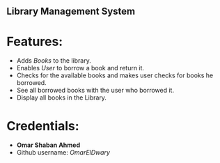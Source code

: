 ## Library Management System

# Features:
- Adds *Books* to the library.
- Enables *User* to borrow a book and return it.
- Checks for the available books and makes user checks for books he borrowed.
- See all borrowed books with the user who borrowed it.
- Display all books in the Library.

# Credentials:
- **Omar Shaban Ahmed**
- Github username: *OmarElDwary*